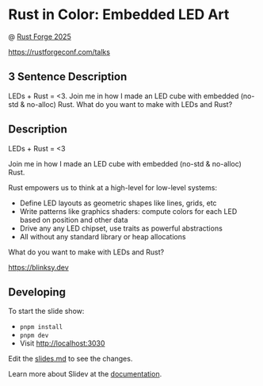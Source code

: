# Rust in Color: Embedded LED Art

@ [Rust Forge 2025](https://rustforgeconf.com)

https://rustforgeconf.com/talks

## 3 Sentence Description

LEDs + Rust = <3. Join me in how I made an LED cube with embedded (no-std & no-alloc) Rust. What do you want to make with LEDs and Rust?

## Description

LEDs + Rust = <3

Join me in how I made an LED cube with embedded (no-std & no-alloc) Rust.

Rust empowers us to think at a high-level for low-level systems:

- Define LED layouts as geometric shapes like lines, grids, etc
- Write patterns like graphics shaders: compute colors for each LED based on position and other data
- Drive any any LED chipset, use traits as powerful abstractions
- All without any standard library or heap allocations

What do you want to make with LEDs and Rust?

<https://blinksy.dev>

## Developing

To start the slide show:

- `pnpm install`
- `pnpm dev`
- Visit <http://localhost:3030>

Edit the [slides.md](./slides.md) to see the changes.

Learn more about Slidev at the [documentation](https://sli.dev/).

